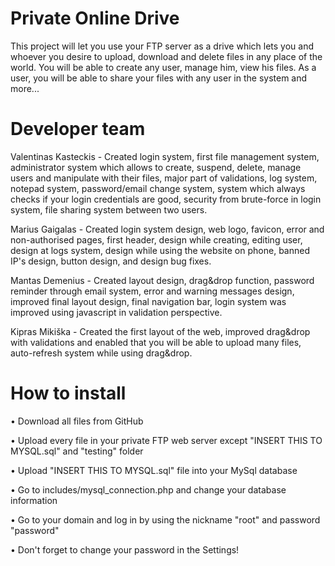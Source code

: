 # Private Online Drive

This project will let you use your FTP server as a drive which lets you and whoever you desire to upload, download and delete files in any place of the world. You will be able to create any user, manage him, view his files. As a user, you will be able to share your files with any user in the system and more...

# Developer team

Valentinas Kasteckis - Created login system, first file management system, administrator system which allows to create, suspend, delete, manage users and manipulate with their files, major part of validations, log system, notepad system, password/email change system, system which always checks if your login credentials are good, security from brute-force in login system, file sharing system between two users.

Marius Gaigalas - Created login system design, web logo, favicon, error and non-authorised pages, first header, design while creating, editing user, design at logs system, design while using the website on phone, banned IP's design, button design, and design bug fixes.

Mantas Demenius - Created layout design, drag&drop function, password reminder through email system, error and warning messages design, improved final layout design, final navigation bar, login system was improved using javascript in validation perspective.

Kipras Mikiška - Created the first layout of the web, improved drag&drop with validations and enabled that you will be able to upload many files, auto-refresh system while using drag&drop.

# How to install

• Download all files from GitHub

• Upload every file in your private FTP web server except "INSERT THIS TO MYSQL.sql" and "testing" folder

• Upload "INSERT THIS TO MYSQL.sql" file into your MySql database

• Go to includes/mysql_connection.php and change your database information

• Go to your domain and log in by using the nickname "root" and password "password"

• Don't forget to change your password in the Settings!
